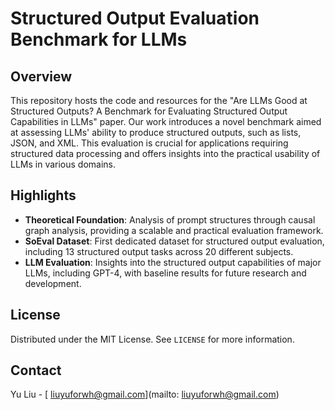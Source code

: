 # Structured Output Evaluation Benchmark for LLMs

## Overview

This repository hosts the code and resources for the "Are LLMs Good at Structured Outputs? A Benchmark for Evaluating Structured Output Capabilities in LLMs" paper. Our work introduces a novel benchmark aimed at assessing LLMs' ability to produce structured outputs, such as lists, JSON, and XML. This evaluation is crucial for applications requiring structured data processing and offers insights into the practical usability of LLMs in various domains.

## Highlights

- **Theoretical Foundation**: Analysis of prompt structures through causal graph analysis, providing a scalable and practical evaluation framework.
- **SoEval Dataset**: First dedicated dataset for structured output evaluation, including 13 structured output tasks across 20 different subjects.
- **LLM Evaluation**: Insights into the structured output capabilities of major LLMs, including GPT-4, with baseline results for future research and development.

## License

Distributed under the MIT License. See `LICENSE` for more information.

## Contact

Yu Liu - [ liuyuforwh@gmail.com](mailto: liuyuforwh@gmail.com)


